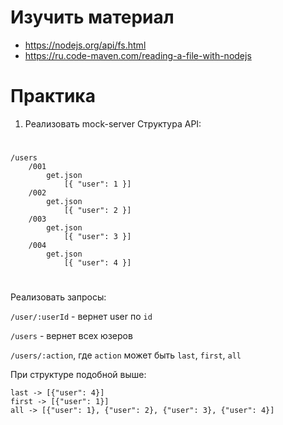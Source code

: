 # Изучить материал
+ https://nodejs.org/api/fs.html
+ https://ru.code-maven.com/reading-a-file-with-nodejs

# Практика

1) Реализовать mock-server
Структура API:
#
    /users
        /001
            get.json
                [{ "user": 1 }]
        /002
            get.json
                [{ "user": 2 }]
        /003
            get.json
                [{ "user": 3 }]
        /004
            get.json
                [{ "user": 4 }]
#

Реализовать запросы:
    
`/user/:userId` - вернет user по `id`

`/users` - вернет всех юзеров

`/users/:action`, где `action` может быть `last`, `first`, `all`

При структуре подобной выше:
    
    last -> [{"user": 4}]
    first -> [{"user": 1}]
    all -> [{"user": 1}, {"user": 2}, {"user": 3}, {"user": 4}]


